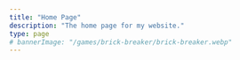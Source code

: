 ```yaml
---
title: "Home Page"
description: "The home page for my website."
type: page
# bannerImage: "/games/brick-breaker/brick-breaker.webp"
---
```

